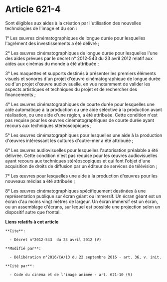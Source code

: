 # Article 621-4

Sont éligibles aux aides à la création par l'utilisation des nouvelles technologies de l'image et du son : 

1° Les œuvres cinématographiques de longue durée pour lesquelles l'agrément des investissements a été délivré ; 

2° Les œuvres cinématographiques de longue durée pour lesquelles l'une des aides prévues par le décret n° 2012-543 du 23
avril 2012 relatif aux aides aux cinémas du monde a été attribuée ; 

3° Les maquettes et supports destinés à présenter les premiers éléments visuels et sonores d'un projet d'œuvre
cinématographique de longue durée ou d'un projet d'œuvre audiovisuelle, en vue notamment de valider les aspects artistiques
et techniques du projet et de rechercher des financements ; 

4° Les œuvres cinématographiques de courte durée pour lesquelles une aide automatique à la production ou une aide sélective à
la production avant réalisation, ou une aide d'une région,  a été attribuée. Cette condition n'est pas requise pour les
œuvres cinématographiques de courte durée ayant recours aux techniques stéréoscopiques ; 

5° Les œuvres cinématographiques pour lesquelles une aide à la production d'œuvres intéressant les cultures d'outre-mer a été
attribuée ; 

6° Les œuvres audiovisuelles pour lesquelles l'autorisation préalable a été délivrée. Cette condition n'est pas requise pour
les œuvres audiovisuelles ayant recours aux techniques stéréoscopiques et qui font l'objet d'une acquisition de droits de
diffusion par un éditeur de services de télévision ; 

7° Les œuvres pour lesquelles une aide à la production d'œuvres pour les nouveaux médias a été attribuée ;

8° Les œuvres cinématographiques spécifiquement destinées à une représentation publique sur écran géant ou immersif. Un écran
géant est un écran d'au moins vingt mètres de largeur. Un écran immersif est un écran, ou un assemblage d'écrans, sur lequel
est possible une projection selon un dispositif autre que frontal.

**Liens relatifs à cet article**

	**Cite**:

	  - Décret n°2012-543  du 23 avril 2012 (V)

	**Modifié par**:

	  - Délibération n°2016/CA/13 du 22 septembre 2016 - art. 36, v. init.

	**Cité par**:

	  - Code du cinéma et de l'image animée - art. 621-10 (V)

